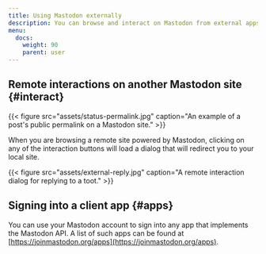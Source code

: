 ```yaml
---
title: Using Mastodon externally
description: You can browse and interact on Mastodon from external apps or websites.
menu:
  docs:
    weight: 90
    parent: user
---
```


## Remote interactions on another Mastodon site {#interact}

{{< figure src="assets/status-permalink.jpg" caption="An example of a post&apos;s public permalink on a Mastodon site." >}}

When you are browsing a remote site powered by Mastodon, clicking on any of the interaction buttons will load a dialog that will redirect you to your local site.

{{< figure src="assets/external-reply.jpg" caption="A remote interaction dialog for replying to a toot." >}}

## Signing into a client app {#apps}

You can use your Mastodon account to sign into any app that implements the Mastodon API. A list of such apps can be found at [https://joinmastodon.org/apps](https://joinmastodon.org/apps).
